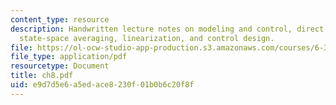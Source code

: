 ```yaml
---
content_type: resource
description: Handwritten lecture notes on modeling and control, direct circuit averaging,
  state-space averaging, linearization, and control design.
file: https://ol-ocw-studio-app-production.s3.amazonaws.com/courses/6-334-power-electronics-spring-2007/e9d7d5e6a5edace8230f01b0b6c20f8f_ch8.pdf
file_type: application/pdf
resourcetype: Document
title: ch8.pdf
uid: e9d7d5e6-a5ed-ace8-230f-01b0b6c20f8f
---
```

